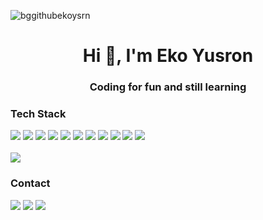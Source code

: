 
![bggithubekoysrn](https://github.com/user-attachments/assets/28e65a32-0471-4f54-910a-9df1a36fdb99)

<h1 align="center">Hi 👋, I'm Eko Yusron</h1>
<h3 align="center">Coding for fun and still learning</h3>

### Tech Stack
<div>
  <img src="https://svgl-badge.vercel.app/api/Language/HTML5?theme=dark" />
  <img src="https://svgl-badge.vercel.app/api/Language/CSS?theme=dark" />
  <img src="https://svgl-badge.vercel.app/api/Language/JavaScript?theme=dark" />
  <img src="https://svgl-badge.vercel.app/api/Language/Php?theme=dark" />
  <img src="https://svgl-badge.vercel.app/api/Framework/Bootstrap?theme=dark" />
  <img src="https://svgl-badge.vercel.app/api/Library/jQuery?theme=dark" />
  <img src="https://svgl-badge.vercel.app/api/Database/MySQL?theme=dark" />
  <img src="https://svgl-badge.vercel.app/api/Software/Git?theme=dark" />
  <img src="https://svgl-badge.vercel.app/api/Design/Figma?theme=dark" />
  <img src="https://svgl-badge.vercel.app/api/Framework/Tailwind%20CSS?theme=dark" />
  <img src="https://svgl-badge.vercel.app/api/Software/Visual%20Studio%20Code?theme=dark" />
</div> 
<br>

<img src="https://github-readme-stats.vercel.app/api/top-langs/?username=ekoysrn&locale=en&layout=compact&theme=dark&hide_border=true&bg_color=171717&card_width=800" />


### Contact
<div>
   <a href="https://www.linkedin.com/in/eko-yusron-b8b65328b/" target="_blank"><img src="https://svgl-badge.vercel.app/api/Social/LinkedIn?theme=dark"></a>
   <a href="https://www.instagram.com/ysrnar_/" target="_blank"><img src="https://svgl-badge.vercel.app/api/Social/Instagram?theme=dark"></a>
   <a href="https://wa.me/87762399040" target="_blank"><img src="https://svgl-badge.vercel.app/api/Social/WhatsApp?theme=dark"></a>
</div>

<!--
**Ekoysrn/Ekoysrn** is a ✨ _special_ ✨ repository because its `README.md` (this file) appears on your GitHub profile.

Here are some ideas to get you started:

- 🔭 I’m currently working on ...
- 🌱 I’m currently learning ...
- 👯 I’m looking to collaborate on ...
- 🤔 I’m looking for help with ...
- 💬 Ask me about ...
- 📫 How to reach me: ...
- 😄 Pronouns: ...
- ⚡ Fun fact: ...
-->
